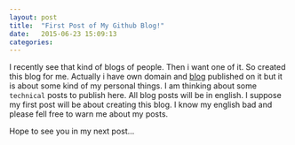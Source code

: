 ```yaml
---
layout: post
title:  "First Post of My Github Blog!"
date:   2015-06-23 15:09:13
categories: 
---
```

I recently see that kind of blogs of people. Then i want one of it. So created this blog for me. Actually i have own domain and [blog](umuttoker.com) published on it but 
it is about some kind of my personal things. I am thinking about some `technical` posts to publish here. All blog posts will be in english. I suppose my first post will be about creating this blog.
I know my english bad and please fell free to warn me about my posts.

Hope to see you in my next post...

